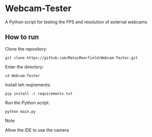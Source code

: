 # Webcam-Tester
A Python script for testing the FPS and resolution of external webcams

## How to run

Clone the repository:
```
git clone https://github.com/MataiMoorfield/Webcam-Tester.git
```
Enter the directory:
```
cd Webcam-Tester
```
Install teh reqirements:
```
pip install -r requirements.txt
```
Run the Python script:
```
python main.py
```
> [!NOTE]
> Allow the IDE to use the camera
